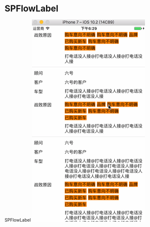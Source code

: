 # SPFlowLabel
SPFlowLabel
![img](https://github.com/CodingSha/SPFlowLabel/blob/master/昊昊/flowLabel.gif?raw=true)
